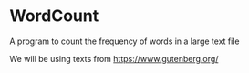 # WordCount

A program to count the frequency of words in a large text file

We will be using texts from https://www.gutenberg.org/
